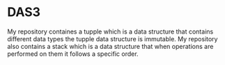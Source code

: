 # DAS3

My repository containes a tupple which is a data structure that contains different data types the tupple data structure is immutable.
My repository also contains a stack which is a data structure that when operations are performed on them it follows a specific order.
